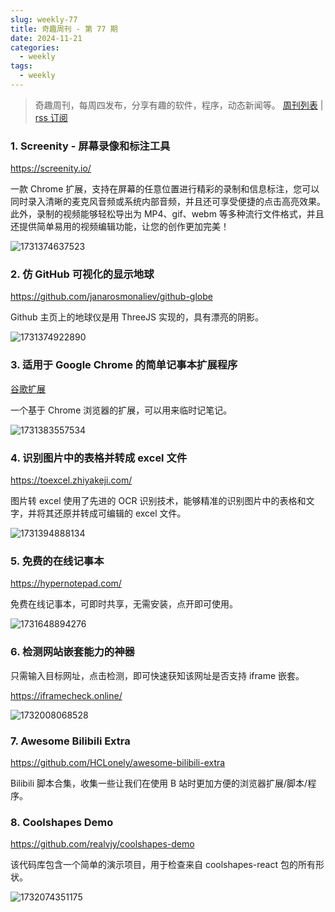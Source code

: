 ```yaml
---
slug: weekly-77
title: 奇趣周刊 - 第 77 期
date: 2024-11-21
categories:
  - weekly
tags:
  - weekly
---
```


> 奇趣周刊，每周四发布，分享有趣的软件，程序，动态新闻等。 [周刊列表](/categories/weekly/) | [rss 订阅](/categories/weekly/index.xml)

### 1. Screenity - 屏幕录像和标注工具

https://screenity.io/

一款 Chrome 扩展，支持在屏幕的任意位置进行精彩的录制和信息标注，您可以同时录入清晰的麦克风音频或系统内部音频，并且还可享受便捷的点击高亮效果。此外，录制的视频能够轻松导出为 MP4、gif、webm 等多种流行文件格式，并且还提供简单易用的视频编辑功能，让您的创作更加完美！

![1731374637523](https://imgurl.zishu.me/2024/11/1731374637523.webp)

### 2. 仿 GitHub 可视化的显示地球

https://github.com/janarosmonaliev/github-globe

Github 主页上的地球仪是用 ThreeJS 实现的，具有漂亮的阴影。

![1731374922890](https://imgurl.zishu.me/2024/11/1731374922890.webp)

### 3. 适用于 Google Chrome 的简单记事本扩展程序

[谷歌扩展](https://chromewebstore.google.com/detail/lnfempckkegmaeleniojhjplemmebgfi)

一个基于 Chrome 浏览器的扩展，可以用来临时记笔记。

![1731383557534](https://imgurl.zishu.me/2024/11/1731383557534.webp)

### 4. 识别图片中的表格并转成 excel 文件

https://toexcel.zhiyakeji.com/

图片转 excel 使用了先进的 OCR 识别技术，能够精准的识别图片中的表格和文字，并将其还原并转成可编辑的 excel 文件。

![1731394888134](https://imgurl.zishu.me/2024/11/1731394888134.webp)

### 5. 免费的在线记事本

https://hypernotepad.com/

免费在线记事本，可即时共享，无需安装，点开即可使用。

![1731648894276](https://imgurl.zishu.me/2024/11/1731648894276.webp)

### 6. 检测网站嵌套能力的神器

只需输入目标网址，点击检测，即可快速获知该网址是否支持 iframe 嵌套。

https://iframecheck.online/

![1732008068528](https://imgurl.zishu.me/2024/11/1732008068528.webp)

### 7. Awesome Bilibili Extra

https://github.com/HCLonely/awesome-bilibili-extra

Bilibili 脚本合集，收集一些让我们在使用 B 站时更加方便的浏览器扩展/脚本/程序。

### 8. Coolshapes Demo

https://github.com/realvjy/coolshapes-demo

该代码库包含一个简单的演示项目，用于检查来自 coolshapes-react 包的所有形状。

![1732074351175](https://imgurl.zishu.me/2024/11/1732074351175.webp)
